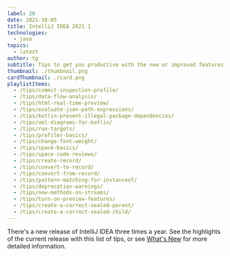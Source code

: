 ```yaml
---
label: 20
date: 2021-10-05
title: IntelliJ IDEA 2021.1
technologies:
  - java
topics:
  - latest
author: tg
subtitle: Tips to get you productive with the new or improved features in IntelliJ IDEA 2021.1
thumbnail: ./thumbnail.png
cardThumbnail: ./card.png
playlistItems:
  - /tips/commit-inspection-profile/
  - /tips/data-flow-analysis/
  - /tips/html-real-time-preview/
  - /tips/evaluate-json-path-expressions/
  - /tips/kotlin-prevent-illegal-package-dependencies/
  - /tips/uml-diagrams-for-kotlin/
  - /tips/run-targets/
  - /tips/profiler-basics/
  - /tips/change-font-weight/
  - /tips/space-basics/
  - /tips/space-code-reviews/
  - /tips/create-record/
  - /tips/convert-to-record/
  - /tips/convert-from-record/
  - /tips/pattern-matching-for-instanceof/
  - /tips/deprecation-warnings/
  - /tips/new-methods-on-streams/
  - /tips/turn-on-preview-features/
  - /tips/create-a-correct-sealed-parent/
  - /tips/create-a-correct-sealed-child/
---
```


There's a new release of IntelliJ IDEA three times a year. See the highlights of the current release with this list of tips, or see [What's New](https://www.jetbrains.com/idea/whatsnew/) for more detailed information.